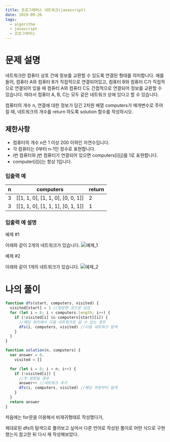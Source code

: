 ```yaml
---
title: 프로그래머스 네트워크(javascript)
date: 2019-09-26
tags:
  - algorithm
  - javascript
  - 프로그래머스
---
```


# 문제 설명

네트워크란 컴퓨터 상호 간에 정보를 교환할 수 있도록 연결된 형태를 의미합니다. 예를 들어, 컴퓨터 A와 컴퓨터 B가 직접적으로 연결되어있고, 컴퓨터 B와 컴퓨터 C가 직접적으로 연결되어 있을 때 컴퓨터 A와 컴퓨터 C도 간접적으로 연결되어 정보를 교환할 수 있습니다. 따라서 컴퓨터 A, B, C는 모두 같은 네트워크 상에 있다고 할 수 있습니다.

컴퓨터의 개수 n, 연결에 대한 정보가 담긴 2차원 배열 computers가 매개변수로 주어질 때, 네트워크의 개수를 return 하도록 solution 함수를 작성하시오.

## 제한사항

- 컴퓨터의 개수 n은 1 이상 200 이하인 자연수입니다.
- 각 컴퓨터는 0부터 n-1인 정수로 표현합니다.
- i번 컴퓨터와 j번 컴퓨터가 연결되어 있으면 computers[i][j]를 1로 표현합니다.
- computer[i][i]는 항상 1입니다.

### 입출력 예

| n   | computers                         | return |
| --- | --------------------------------- | ------ |
| 3   | [[1, 1, 0], [1, 1, 0], [0, 0, 1]] | 2      |
| 3   | [[1, 1, 0], [1, 1, 1], [0, 1, 1]] | 1      |

### 입출력 예 설명

예제 #1

아래와 같이 2개의 네트워크가 있습니다.
![예제_1](https://grepp-programmers.s3.amazonaws.com/files/ybm/5b61d6ca97/cc1e7816-b6d7-4649-98e0-e95ea2007fd7.png)

예제 #2

아래와 같이 1개의 네트워크가 있습니다.
![예제_2](https://grepp-programmers.s3.amazonaws.com/files/ybm/7554746da2/edb61632-59f4-4799-9154-de9ca98c9e55.png)

# 나의 풀이

```javascript
function dfs(start, computers, visited) {
  visited[start] = 1 //방문한 곳으로 남김
  for (let i = 0; i < computers.length; i++) {
    if (!visited[i] && computers[start][i]) {
      //해당 위치에서 다음 네트워크로 갈 수 있는 경우
      dfs(i, computers, visited) //다음 네트워크 탐색
    }
  }
}

function solution(n, computers) {
  var answer = 0,
    visited = []

  for (let i = 0; i < n; i++) {
    if (!visited[i]) {
      //첫 방문일 경우
      answer++ //네트워크 추가
      dfs(i, computers, visited) //해당 부분부터 탐색
    }
  }
  return answer
}
```

처음에는 for문을 이용해서 비재귀형태로 작성했다가,

제대로된 dfs의 탐색으로 풀어보고 싶어서 다른 언어로 작성된 풀이로 어떤 식으로 구현했는지 참고한 뒤 다시 재 작성해보았다.
